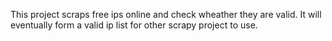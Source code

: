 This project scraps free ips online and check wheather they are valid. It will eventually form a valid ip list for other scrapy project to use.